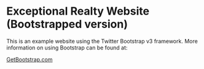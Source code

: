 # Exceptional Realty Website (Bootstrapped version)

This is an example website using the Twitter Bootstrap v3 framework.
More information on using Bootstrap can be found at:

[GetBootstrap.com](http://getbootstrap.com)